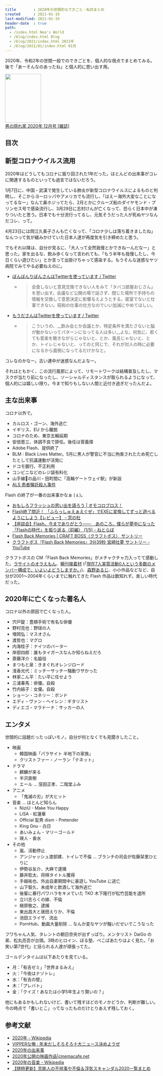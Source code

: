 ```yaml
---
title        : 2020年の世間的なできごと・私的まとめ
created      : 2021-01-19
last-modified: 2021-01-19
header-date  : true
path:
  - /index.html Neo's World
  - /blog/index.html Blog
  - /blog/2021/index.html 2021年
  - /blog/2021/01/index.html 01月
---
```


2020年、令和2年の世間一般でのできごとを、個人的な視点でまとめてみる。後で「あーそんなのあったね」と個人的に思い出す用。

<div class="ad-amazon">
  <div class="ad-amazon-image">
    <a href="https://www.amazon.co.jp/dp/B07RMYWGDB?tag=neos21-22&amp;linkCode=osi&amp;th=1&amp;psc=1">
      <img src="https://m.media-amazon.com/images/I/51iQ3qS7ODL._SL160_.jpg" width="118" height="160">
    </a>
  </div>
  <div class="ad-amazon-info">
    <div class="ad-amazon-title">
      <a href="https://www.amazon.co.jp/dp/B07RMYWGDB?tag=neos21-22&amp;linkCode=osi&amp;th=1&amp;psc=1">男の隠れ家 2020年 12月号 [雑誌]</a>
    </div>
  </div>
</div>

## 目次

## 新型コロナウイルス流用

2020年はどうしてもコロナに振り回された1年だった。ほとんどの出来事がコレに関連するものといっても過言ではないだろう。

1月7日に、中国・武漢で発生している肺炎が新型コロナウイルスによるものと判明し、そこからヨーロッパやアメリカでも流行し、「はえー海外大変なことになってるなー」なんて鼻ホジってたら、2月とかにクルーズ船のダイヤモンド・プリンセス号で感染流行し、3月29日に志村けんが亡くなって、恐らく日本中が凍りついたと思う。日本でも十分流行ってるし、元気そうだった人が死ぬヤツなんだコレ、って。

4月23日には岡江久美子さんも亡くなって、「コロナ少しは落ち着きましたね」なんつって気が緩みかけていた日本人達が再度気を引き締めたと思う。

でもそれ以降は、自分が見るに、「大人って全然我慢とかできねーんだなー」と思った。家を出るな、飲み歩くなって言われても、「もう半年も我慢したし、今日くらい遊びたい」とか言って出掛けちゃって感染する。もうそんな迷惑なヤツ病院でみてやる必要ねえのに。

- [ぼんぼんりぼんさんはTwitterを使っています / Twitter](https://twitter.com/rinrinmama/status/1343759238624018432)
  - > 会食しないと意見交換できない人をみて「タバコ部屋おじさん」を思い出す。会議など公開の場で話さず、閉じた場所で手持ちの情報を交換して意思決定に影響与えようとする。密室でないと仕事できない。昭和の仕事の仕方なのでいい加減にやめてほしい。
- [もうださんはTwitterを使っています / Twitter](https://twitter.com/moudan_/status/1344086807063842816)
  - > こういうの、__飲み会とか会議とか、特定条件を満たさないと脳が動かないってパターンになってる人は多い__よな。何気に、若くても音楽を聴きながらじゃないと、とか、風呂じゃないと、とか、トイレじゃないと、ってのと同じで、それが対人の時に必要になるから面倒になってるだけかなと。

コレなのかなー。古い連中が迷惑なんだよなー。

それはともかく、この流行風邪によって、リモートワークは結構普及したし、マスクが当たり前になったし、ソーシャルディスタンスが取られるようになって、個人的には嬉しい限り。今まで知りもしない人間と近付き過ぎだったんだよ。

## 主な出来事

コロナ以外で。

- カルロス・ゴーン、海外逃亡
- イギリス、EU から離脱
- コロナのため、東京五輪延期
- 安倍晋三、体調不良で辞任。後任は菅義偉
- Adobe Flash、提供終了
- BLM : Black Lives Matter。5月に黒人が警官に不当に拘束されたため死亡したとして抗議運動が活発に
- ドコモ銀行、不正利用
- コンビニなどのレジ袋有料化
- 山手線の品川・田町間に「高輪ゲートウェイ駅」が新設
- [ALS 患者嘱託殺人事件](https://ja.wikipedia.org/wiki/ALS%E6%82%A3%E8%80%85%E5%98%B1%E8%A8%97%E6%AE%BA%E4%BA%BA%E4%BA%8B%E4%BB%B6)

Flash の終了が一番の出来事かなぁ (ぇ)。

- [おもしろフラッシュの思い出を語ろう | オモコロブロス！](https://omocoro.jp/bros/kiji/258257/)
- [Flash終了間近！ 「ふらっしゅえぁえぐぜ」でEXEに変換してずっと遊べるようにしよう【レビュー】 - 窓の杜](https://forest.watch.impress.co.jp/docs/review/1291844.html)
- [【座談会】Flash、今までありがとう――　あのころ、僕らが夢中になった「Flashの時代」を振り返る（前編） (1/5) - ねとらぼ](https://nlab.itmedia.co.jp/nl/articles/2012/18/news152.html)
- [Flash Back Memories | CRAFT BOSS（クラフトボス） サントリー](https://www.suntory.co.jp/softdrink/craftboss/flash/)
- [クラフトボス『Flash Back Memories』3分39秒 宮崎吐夢 サントリー - YouTube](https://www.youtube.com/watch?v=ezF1ZJurYig)

クラフトボスの CM「Flash Back Memories」がメチャクチャ力入ってて感動した。[ラサイトのオラえもん](http://2style.net/rarasaito/dorawasabi.html)、[瞬刊接着材](http://quickdrying.s4.xrea.com/) (「[現在7人実質活動0人という多数のメンバー構成で、いよいよどうしますか。](http://outsideflash.com/oldnews.html)」)、[森野あるじ](http://www.morinono.net/)、小小作品などなど、自分が2001〜2004年くらいまでに触れてきた Flash 作品は数知れず。楽しい時代だった。

## 2020年に亡くなった著名人

コロナ以外の原因で亡くなった人。

- 宍戸錠：豊頬手術で有名な俳優
- 野村克也：野球の人
- 増岡弘：マスオさん
- 渡哲也：マグロ
- 内海桂子：ナイツのバーター
- 岸部四郎：誰もタイガースなんか知らねえだろ
- 斎藤洋介：名脇役
- まつもと泉：きまぐれオレンジロード
- 浅香光代：ミッチーサッチー騒動ウザかった
- 林家こん平：たい平に任せよう
- 三浦春馬：俳優。自殺
- 竹内結子：女優。自殺
- ショーン・コネリー：ボンド
- エディ・ヴァン・ヘイレン：ギタリスト
- ディエゴ・マラドーナ：サッカーの人

## エンタメ

世間的に話題だったっぽいモノ。自分が何となくでも見聞きしたこと。

- 映画
  - 韓国映画「パラサイト 半地下の家族」
  - クリストファー・ノーラン「テネット」
- ドラマ
  - 麒麟が来る
  - 半沢直樹
  - エール … 窪田正孝、二階堂ふみ
- アニメ
  - 「鬼滅の刃」が大ヒット
- 音楽 … ほとんど知らん
  - NiziU - Make You Happy
  - LiSA - 紅蓮華
  - Official 髭男 dism - Pretender
  - King Gnu - 白日
  - あいみょん - マリーゴールド
  - 瑛人 - 香水
- その他
  - 嵐、活動停止
  - アンジャッシュ渡部建、トイレで不倫 … ブランチの司会が佐藤栞里ひとりに
  - 伊勢谷友介、大麻で逮捕
  - 藤井聡太、将棋タイトル獲得
  - 手越祐也、外出自粛期間中に豪遊し YouTube に逃亡
  - 山下智久、未成年と飲酒して海外逃亡
  - 後輩に暴行パワハラをキメていた TKO 木下隆行が松竹芸能を退所
  - 立川志らくの嫁、不倫
  - 槇原敬之、逮捕
  - 東出昌大と唐田えりか、不倫
  - 池田エライザ、流出
  - PornHub、動画大量削除 … なんか変なヤツが騒いだせいでこうなった

フワちゃん人気、タレントの朝日奈央が出ずっぱり。メンタリスト DaiGo の弟、松丸亮吾が台頭。3時のヒロイン、ぼる塾、ぺこぱあたりはよく見た。「お笑い第7世代」と括られる人達が頑張ってた。

ゴールデンタイムは以下あたりを見ている。

- 月：「有吉ゼミ」「世界まるみえ」
- 火：「今夜はナゾトレ」
- 水：「有吉の壁」
- 木：「プレバト」
- 金：「クイズ！あなたは小学5年生より賢いの？」

他にもあるかもしれないけど、書いて残すほどのモノかどうか、判断が難しい。今の時点で「書いとこ」ってなったものだけとりあえず残しておく。

## 参考文献

- [2020年 - Wikipedia](https://ja.wikipedia.org/wiki/2020%E5%B9%B4)
- [VIPPERな俺 : 年末だしそろそろ十大ニュース決めようぜ](http://blog.livedoor.jp/news23vip/archives/5728175.html)
- [2020年の出来事](https://www.jijiphoto.jp/ext/news/year/2020/)
- [2020年公開の映画作品|cinemacafe.net](https://www.cinemacafe.net/movies/release/year/2020/)
- [2020年の音楽 - Wikipedia](https://ja.wikipedia.org/wiki/2020%E5%B9%B4%E3%81%AE%E9%9F%B3%E6%A5%BD)
- [【随時更新】芸能人の不祥事や不倫＆浮気スキャンダル2020一覧まとめ](https://adorable-man.com/entertainer-scandal-2020-2416)
